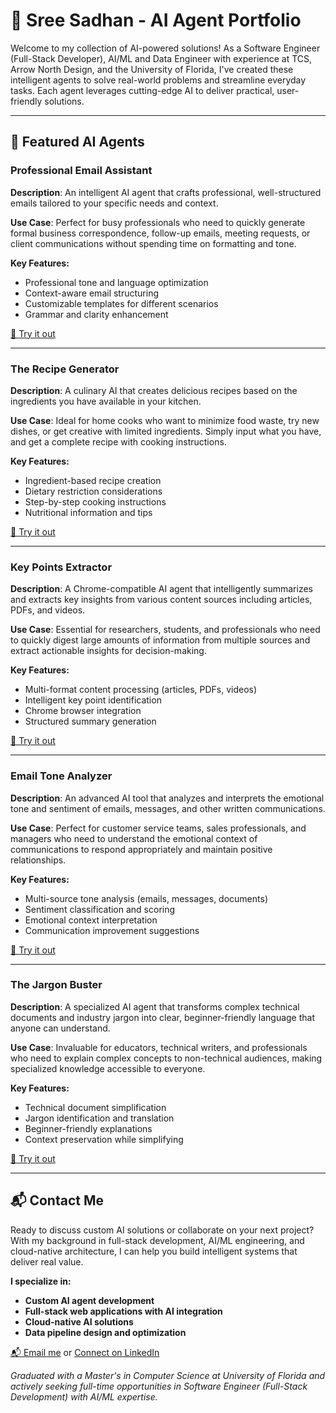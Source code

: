 # 🧠 Sree Sadhan - AI Agent Portfolio

Welcome to my collection of AI-powered solutions! As a Software Engineer (Full-Stack Developer), AI/ML and Data Engineer with experience at TCS, Arrow North Design, and the University of Florida, I've created these intelligent agents to solve real-world problems and streamline everyday tasks. Each agent leverages cutting-edge AI to deliver practical, user-friendly solutions.

---

## 🚀 Featured AI Agents

### Professional Email Assistant  
**Description**: An intelligent AI agent that crafts professional, well-structured emails tailored to your specific needs and context.

**Use Case**: Perfect for busy professionals who need to quickly generate formal business correspondence, follow-up emails, meeting requests, or client communications without spending time on formatting and tone.

**Key Features:**
- Professional tone and language optimization
- Context-aware email structuring
- Customizable templates for different scenarios
- Grammar and clarity enhancement

[🔗 Try it out](https://app.mindstudio.ai/agents/email-assistant-883abe04/remix)

---

### The Recipe Generator  
**Description**: A culinary AI that creates delicious recipes based on the ingredients you have available in your kitchen.

**Use Case**: Ideal for home cooks who want to minimize food waste, try new dishes, or get creative with limited ingredients. Simply input what you have, and get a complete recipe with cooking instructions.

**Key Features:**
- Ingredient-based recipe creation
- Dietary restriction considerations
- Step-by-step cooking instructions
- Nutritional information and tips

[🔗 Try it out](https://app.mindstudio.ai/agents/the-recipe-generator-67a304ff/remix)

---

### Key Points Extractor  
**Description**: A Chrome-compatible AI agent that intelligently summarizes and extracts key insights from various content sources including articles, PDFs, and videos.

**Use Case**: Essential for researchers, students, and professionals who need to quickly digest large amounts of information from multiple sources and extract actionable insights for decision-making.

**Key Features:**
- Multi-format content processing (articles, PDFs, videos)
- Intelligent key point identification
- Chrome browser integration
- Structured summary generation

[🔗 Try it out](https://app.mindstudio.ai/agents/key-points-extractor-2a3adba2/remix)

---

### Email Tone Analyzer  
**Description**: An advanced AI tool that analyzes and interprets the emotional tone and sentiment of emails, messages, and other written communications.

**Use Case**: Perfect for customer service teams, sales professionals, and managers who need to understand the emotional context of communications to respond appropriately and maintain positive relationships.

**Key Features:**
- Multi-source tone analysis (emails, messages, documents)
- Sentiment classification and scoring
- Emotional context interpretation
- Communication improvement suggestions

[🔗 Try it out](https://app.mindstudio.ai/agents/email-tone-analyzer-60726220/remix)

---

### The Jargon Buster  
**Description**: A specialized AI agent that transforms complex technical documents and industry jargon into clear, beginner-friendly language that anyone can understand.

**Use Case**: Invaluable for educators, technical writers, and professionals who need to explain complex concepts to non-technical audiences, making specialized knowledge accessible to everyone.

**Key Features:**
- Technical document simplification
- Jargon identification and translation
- Beginner-friendly explanations
- Context preservation while simplifying

[🔗 Try it out](https://app.mindstudio.ai/agents/the-jargon-buster-f80a5f13/remix)

---

## 📬 Contact Me

Ready to discuss custom AI solutions or collaborate on your next project? With my background in full-stack development, AI/ML engineering, and cloud-native architecture, I can help you build intelligent systems that deliver real value.

**I specialize in:**
- **Custom AI agent development**
- **Full-stack web applications with AI integration**
- **Cloud-native AI solutions**
- **Data pipeline design and optimization**

[📬 Email me](mailto:sreesadhan.polimera11@gmail.com) or [Connect on LinkedIn](https://www.linkedin.com/in/sree-sadhan)

*Graduated with a Master's in Computer Science at University of Florida and actively seeking full-time opportunities in Software Engineer (Full-Stack Development) with AI/ML expertise.*
